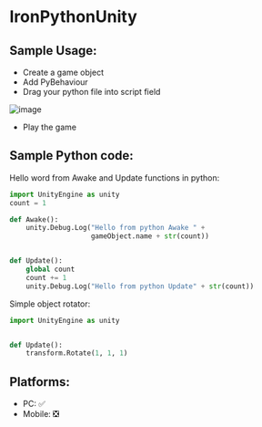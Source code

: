 # IronPythonUnity

## Sample Usage:
- Create a game object
- Add PyBehaviour
- Drag your python file into script field

![image](https://user-images.githubusercontent.com/6388730/47956680-8ea82f80-dfbd-11e8-89f1-da39c9015430.png)


- Play the game

## Sample Python code:
Hello word from Awake and Update functions in python:

``` python
import UnityEngine as unity
count = 1

def Awake():
    unity.Debug.Log("Hello from python Awake " +
                    gameObject.name + str(count))


def Update():
    global count
    count += 1
    unity.Debug.Log("Hello from python Update" + str(count))

```

Simple object rotator:
``` python
import UnityEngine as unity


def Update():
    transform.Rotate(1, 1, 1)

```

## Platforms:
- PC: ✅
- Mobile: ❎
